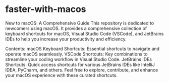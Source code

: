 # faster-with-macos
New to macOS: A Comprehensive Guide
This repository is dedicated to newcomers using macOS. It provides a comprehensive collection of keyboard shortcuts for macOS, Visual Studio Code (VSCode), and JetBrains IDEs to help you increase your productivity and efficiency.

Contents:
macOS Keyboard Shortcuts: Essential shortcuts to navigate and operate macOS seamlessly.
VSCode Shortcuts: Key combinations to streamline your coding workflow in Visual Studio Code.
JetBrains IDEs Shortcuts: Quick access shortcuts for various JetBrains IDEs like IntelliJ IDEA, PyCharm, and others.
Feel free to explore, contribute, and enhance your macOS experience with these curated shortcuts.
